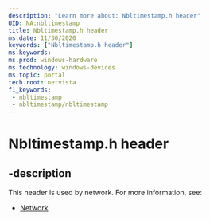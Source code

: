 ```yaml
---
description: "Learn more about: Nbltimestamp.h header"
UID: NA:nbltimestamp
title: Nbltimestamp.h header
ms.date: 11/30/2020
keywords: ["Nbltimestamp.h header"]
ms.keywords: 
ms.prod: windows-hardware
ms.technology: windows-devices
ms.topic: portal
tech.root: netvista
f1_keywords:
 - nbltimestamp
 - nbltimestamp/nbltimestamp
---
```


# Nbltimestamp.h header


## -description

This header is used by network. For more information, see:

- [Network](../_netvista/index.md)

